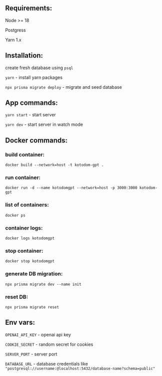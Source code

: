## Requirements:

Node >= 18

Postgress

Yarn 1.x

## Installation:

create fresh database using `psql`

`yarn` - install yarn packages

`npx prisma migrate deploy` - migrate and seed database

## App commands:

`yarn start` - start server

`yarn dev` - start server in watch mode

## Docker commands:

### build container:

`docker build --network=host -t kotodom-gpt .`

### run container:

`docker run -d --name kotodomgpt --network=host -p 3000:3000 kotodom-gpt`

### list of containers:

`docker ps`

### container logs:

`docker logs kotodomgpt`

### stop container:

`docker stop kotodomgpt`

### generate DB migration:

`npx prisma migrate dev --name init`

### reset DB:

`npx prisma migrate reset`

## Env vars:

`OPENAI_API_KEY` - openai api key

`COOKIE_SECRET` - random secret for cookies

`SERVER_PORT` - server port

`DATABASE_URL` - database credentials like `"postgresql://username:@localhost:5432/database-name?schema=public"`
